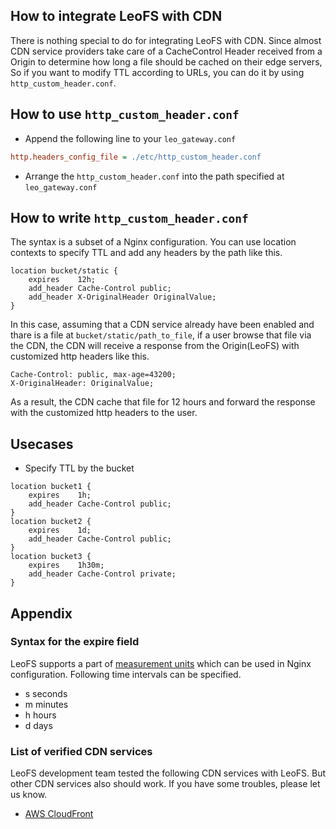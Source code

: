 ## How to integrate LeoFS with CDN
There is nothing special to do for integrating LeoFS with CDN.
Since almost CDN service providers take care of a CacheControl Header received from a Origin to determine how long a file should be cached on their edge servers,
So if you want to modify TTL according to URLs, 
you can do it by using `http_custom_header.conf`.

## How to use `http_custom_header.conf`

- Append the following line to your `leo_gateway.conf`

```ini
http.headers_config_file = ./etc/http_custom_header.conf
```

- Arrange the `http_custom_header.conf` into the path specified at `leo_gateway.conf`

## How to write `http_custom_header.conf`
The syntax is a subset of a Nginx configuration.
You can use location contexts to specify TTL and add any headers by the path like this.

```nginx
location bucket/static {
    expires    12h;
    add_header Cache-Control public;
    add_header X-OriginalHeader OriginalValue;
}
```

In this case, assuming that a CDN service already have been enabled and thare is a file at `bucket/static/path_to_file`,
if a user browse that file via the CDN, the CDN will receive a response from the Origin(LeoFS) with customized http headers like this.

```mime
Cache-Control: public, max-age=43200;
X-OriginalHeader: OriginalValue;
```

As a result, the CDN cache that file for 12 hours and forward the response with the customized http headers to the user.

## Usecases
- Specify TTL by the bucket
```nginx
location bucket1 {
    expires    1h;
    add_header Cache-Control public;
}
location bucket2 {
    expires    1d;
    add_header Cache-Control public;
}
location bucket3 {
    expires    1h30m;
    add_header Cache-Control private;
}
```

## Appendix

### Syntax for the expire field
LeoFS supports a part of [measurement units](http://nginx.org/en/docs/syntax.html) which can be used in Nginx configuration.
Following time intervals can be specified.
- s seconds
- m minutes
- h hours
- d days

### List of verified CDN services
LeoFS development team tested the following CDN services with LeoFS.
But other CDN services also should work.
If you have some troubles, please let us know.

- [AWS CloudFront](http://aws.amazon.com/cloudfront/)
